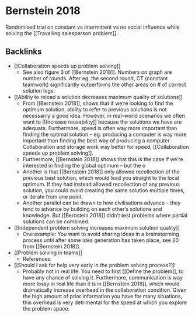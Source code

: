 # Bernstein 2018
Randomised trial on constant vs intermittent vs no social influence while solving the [[Travelling salesperson problem]].

## Backlinks
* [[Collaboration speeds up problem solving]]
	* See also figure 3 of [[Bernstein 2018]].
Numbers on graph are number of rounds. After eg. the second round, CT (constant teamwork) significantly outperforms the other areas on # of correct solution legs.
* [[Ability to reload a solution decreases maximum quality of solutions]]
	* From [[Bernstein 2018]], shows that if we’re looking to find the optimum solution, ability to refer to previous solutions is not necessarily a good idea. However, in real-world scenarios we often want to [[Increase reusability]] because the solutions we have are adequate. Furthermore, speed is often way more important than finding the optimal solution – eg. producing a computer is way more important than finding the best way of producing a computer. Collaboration and storage work way better for speed, [[Collaboration speeds up problem solving]].
	* Furthermore, [[Bernstein 2018]] shows that this is the case if we’re interested in finding the global optimum – but the o
	* Another is that [[Bernstein 2018]] only allowed recollection of the previous best solution, which would lead you straight to the local optimum. If they had instead allowed recollection of any previous solution, you could avoid creating the same solution multiple times, or iterate from one point.
	* Another parallel can be drawn to how civilisations advance – they tend to advance by building on each other’s solutions and knowledge. But [[Bernstein 2018]] didn’t test problems where partial solutions can be combined.
* [[Independent problem solving increases maximum solution quality]]
	* One example: You want to avoid sharing ideas in a brainstorming process until after some idea generation has taken place, see 20 from [[Bernstein 2018]].
* [[Problem solving in teams]]
	* References:
* [[Should I ask for help very early in the problem solving process?]]
	* Probably not in real life. You need to first [[Define the problem]], to have any chance of solving it. Furthermore, communication is way more lossy in real life than it is in [[Bernstein 2018]], which would dramatically increase overhead in the collaboration condition. Given the high amount of prior information you have for many situations, this overhead is very detrimental for the speed at which you explore the problem space.

<!-- #work -->

<!-- {BearID:D7F1EF78-BDED-4244-B29C-B9CEC8B8AAAD-32756-0000339606573229} -->

